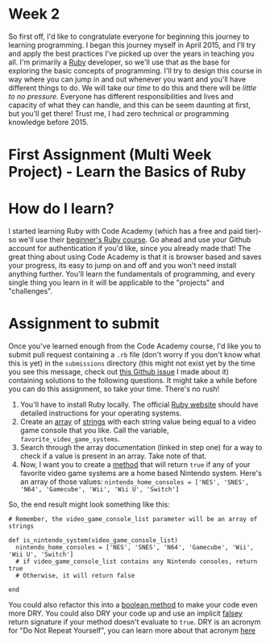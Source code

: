 # Week 2
So first off, I'd like to congratulate everyone for beginning this journey to learning programming.
I began this journey myself in April 2015, and I'll try and apply the best practices I've picked up over the years in teaching you all.
I'm primarily a [Ruby](https://www.ruby-lang.org/en/documentation/installation/) developer, so we'll use that as the base for exploring the basic concepts of programming.
I'll try to design this course in way where you can jump in and out whenever you want and you'll have different things to do.
We will take our *time* to do this and there will be *little to no pressure*.
Everyone has different responsibilities and lives and capacity of what they can handle, and this can be seem daunting at first, but you'll get there! Trust me, I had zero technical or programming knowledge before 2015.

# First Assignment (Multi Week Project) - Learn the Basics of Ruby

# How do I learn?
I started learning Ruby with Code Academy (which has a free and paid tier)- so we'll use their [beginner's Ruby course](https://www.codecademy.com/learn/learn-ruby).
Go ahead and use your Github account for authentication if you'd like, since you already made that!
The great thing about using Code Academy is that it is browser based and saves your progress, its easy to jump on and off and you won't need install anything further.
You'll learn the fundamentals of programming, and every single thing you learn in it will be applicable to the "projects" and "challenges".

# Assignment to submit
Once you've learned enough from the Code Academy course, I'd like you to submit pull request containing a `.rb` file (don't worry if you don't know what this is yet)
in the `submissions` directory (this might not exist yet by the time you see this message, check out [this Github issue](https://github.com/ZASMan/diligent_coders/issues/2) I made about it) containing solutions to the following questions.
It might take a while before you can do this assignment, so take your time. There's no rush!

1) You'll have to install Ruby locally. The official [Ruby website](https://www.ruby-lang.org/en/documentation/installation/) should have detailed instructions for your operating systems.
2) Create an [array](https://ruby-doc.org/core-2.7.0/Array.html) of [strings](https://ruby-doc.org/core-3.0.0/String.html) with each string value being equal to a video game console that you like. Call the variable, `favorite_video_game_systems`.
3) Search through the array documentation (linked in step one) for a way to check if a value is present in an array. Take note of that.
4) Now, I want you to create a [method](https://www.tutorialspoint.com/ruby/ruby_methods.htm) that will return `true` if any of your favorite video game systems are a home based Nintendo system. Here's an array of those values:
`nintendo_home_consoles = ['NES', 'SNES', 'N64', 'Gamecube', 'Wii', 'Wii U', 'Switch']`

So, the end result might look something like this:

```
# Remember, the video_game_console_list parameter will be an array of strings

def is_nintendo_system(video_game_console_list)
  nintendo_home_consoles = ['NES', 'SNES', 'N64', 'Gamecube', 'Wii', 'Wii U', 'Switch']
  # if video_game_console_list contains any Nintendo consoles, return true
  # Otherwise, it will return false

end
```

You could also refactor this into a [boolean method](https://medium.com/@sologoubalex/boolean-methods-in-ruby-94a2e907e5ea) to make your code even more DRY. You could also DRY your code up and use an implicit [falsey](https://learn.co/lessons/truthiness-in-ruby-readme) return signature if your method doesn't evaluate to `true`.
DRY is an acronym for "Do Not Repeat Yourself", you can learn more about that acronym [here](https://stackoverflow.com/questions/12368436/what-is-mean-by-this-code-is-dry-in-ror3#:~:text=order%20by-,3,keys%20getting%20worn%20out!)
